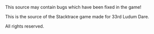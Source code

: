 This source may contain bugs which have been fixed in the game!

This is the source of the Stacktrace game made for 33rd Ludum Dare.

All rights reserved.
